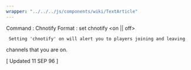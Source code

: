 ```yaml
---
wrapper: "../../../js/components/wiki/TextArticle"
---
```

Command : Chnotify
Format  : set chnotify <on || off>

     Setting 'chnotify' on will alert you to players joining and leaving 
channels that you are on.

[ Updated 11 SEP 96 ]
